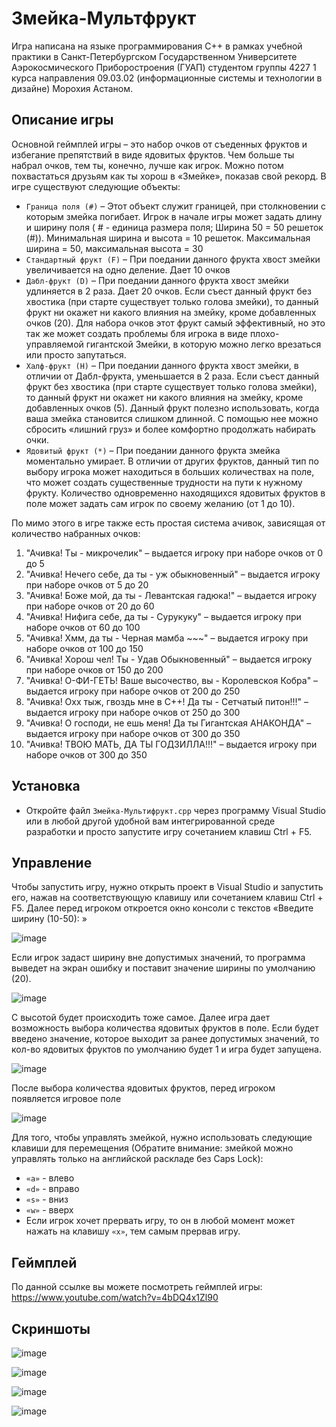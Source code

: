 # Змейка-Мультфрукт
Игра написана на языке программирования C++ в рамках учебной практики в Санкт-Петербургском Государственном Университете Аэрокосмического Приборостроения (ГУАП) студентом группы 4227 1 курса направления 09.03.02 (информационные системы и технологии в дизайне) Морохия Астаном.
## Описание игры
Основной геймплей игры – это набор очков от съеденных фруктов и избегание препятствий в виде ядовитых фруктов. Чем больше ты набрал очков, тем ты, конечно, лучше как игрок. Можно потом похвастаться друзьям как ты хорош в «Змейке», показав свой рекорд.
В игре существуют следующие объекты:
-	`Граница поля (#)` – Этот объект служит границей, при столкновении с которым змейка погибает. Игрок в начале игры может задать длину и ширину поля ( # - единица размера поля; Ширина 50 = 50 решеток (#)). Минимальная ширина и высота = 10 решеток. Максимальная ширина = 50, максимальная высота = 30
-	`Стандартный фрукт (F)` – При поедании данного фрукта хвост змейки увеличивается на одно деление. Дает 10 очков
-	`Дабл-фрукт (D)` – При поедании данного фрукта хвост змейки удлиняется в 2 раза. Дает 20 очков. Если съест данный фрукт без хвостика (при старте существует только голова змейки), то данный фрукт ни окажет ни какого влияния на змейку, кроме добавленных очков (20). Для набора очков этот фрукт самый эффективный, но это так же может создать проблемы бля игрока в виде плохо-управляемой гигантской Змейки, в которую можно легко врезаться или просто запутаться.
-	`Халф-фрукт (H)` – При поедании данного фрукта хвост змейки, в отличии от Дабл-фрукта, уменьшается в 2 раза. Если съест данный фрукт без хвостика (при старте существует только голова змейки), то данный фрукт ни окажет ни какого влияния на змейку, кроме добавленных очков (5). Данный фрукт полезно использовать, когда ваша змейка становится слишком длинной. С помощью нее можно сбросить «лишний груз» и более комфортно продолжать набирать очки.
-	`Ядовитый фрукт (*)` – При поедании данного фрукта змейка моментально умирает. В отличии от других фруктов, данный тип по выбору игрока может находиться в больших количествах на поле, что может создать существенные трудности на пути к нужному фрукту. Количество одновременно находящихся ядовитых фруктов в поле может задать сам игрок по своему желанию (от 1 до 10).

По мимо этого в игре также есть простая система ачивок, зависящая от количество набранных очков:
1.	"Ачивка! Ты - микрочелик" – выдается игроку при наборе очков от 0 до 5
2.	"Ачивка! Нечего себе, да ты - уж обыкновенный" – выдается игроку при наборе очков от 5 до 20
3.	"Ачивка! Боже мой, да ты - Левантская гадюка!" – выдается игроку при наборе очков от 20 до 60
4.	"Ачивка! Нифига себе, да ты - Сурукуку" – выдается игроку при наборе очков от 60 до 100
5.	"Ачивка! Хмм, да ты - Черная мамба ~~~" –  выдается игроку при наборе очков от 100 до 150
6.	"Ачивка! Хорош чел! Ты - Удав Обыкновенный" –  выдается игроку при наборе очков от 150 до 200
7.	"Ачивка! О-ФИ-ГЕТЬ! Ваше высочество, вы - Королевскоя Кобра" –  выдается игроку при наборе очков от 200 до 250
8.	"Ачивка! Охх тыж, гвоздь мне в C++! Да ты - Сетчатый питон!!!" –  выдается игроку при наборе очков от 250 до 300
9.	"Ачивка! О господи, не ешь меня! Да ты Гигантская АНАКОНДА" –  выдается игроку при наборе очков от 300 до 350
10.	"Ачивка! ТВОЮ МАТЬ, ДА ТЫ ГОДЗИЛЛА!!!" –  выдается игроку при наборе очков от 300 до 350
## Установка
- Откройте файл `Змейка-Мультифрукт.cpp` через программу Visual Studio или в любой другой удобной вам интегрированной среде разработки и просто запустите игру сочетанием клавиш Ctrl + F5.
## Управление
Чтобы запустить игру, нужно открыть проект в Visual Studio и запустить его, нажав на соответствующую клавишу или сочетанием клавиш Ctrl + F5. Далее перед игроком откроется окно консоли с текстов «Введите ширину (10-50): »

 ![image](https://github.com/RACER0617/Zmeika-Multifrukt/assets/116666344/478fcc39-dbae-4c68-893a-2365bd3d0932)
 
Если игрок задаст ширину вне допустимых значений, то программа выведет на экран ошибку и поставит значение ширины по умолчанию (20).
 
 ![image](https://github.com/RACER0617/Zmeika-Multifrukt/assets/116666344/18407351-633a-486d-917e-9e0672589e76)
 
С высотой будет происходить тоже самое. Далее игра дает возможность выбора количества ядовитых фруктов в поле. Если будет введено значение, которое выходит за ранее допустимых значений, то кол-во ядовитых фруктов по умолчанию будет 1 и игра будет запущена.

 ![image](https://github.com/RACER0617/Zmeika-Multifrukt/assets/116666344/76840a2a-10a1-406c-8ab7-d70b31ee6220)
 
После выбора количества ядовитых фруктов, перед игроком появляется игровое поле

 ![image](https://github.com/RACER0617/Zmeika-Multifrukt/assets/116666344/18e2a59c-b9fd-4953-ada0-968567c4516a)
 
Для того, чтобы управлять змейкой, нужно использовать следующие клавиши для перемещения (Обратите внимание: змейкой можно управлять только на английской раскладе без Caps Lock):
- `«a»` - влево
-	`«d»` - вправо
-	`«s»` - вниз
-	`«w»` - вверх
- Если игрок хочет прервать игру, то он в любой момент может нажать на клавишу `«x»`, тем самым прервав игру.
## Геймплей
По данной ссылке вы можете посмотреть геймплей игры: https://www.youtube.com/watch?v=4bDQ4x1Zl90
## Скриншоты
![image](https://github.com/RACER0617/Zmeika-Multifrukt/assets/116666344/c2ff881a-6a9a-4b41-81ee-0b179216d3bc)

![image](https://github.com/RACER0617/Zmeika-Multifrukt/assets/116666344/10ac7496-88ff-4283-bf2b-8fd2fb723044)

![image](https://github.com/RACER0617/Zmeika-Multifrukt/assets/116666344/44a1f6cc-dd15-49d0-84f3-1b0d10dd9c3e)

![image](https://github.com/RACER0617/Zmeika-Multifrukt/assets/116666344/93923a5e-04e5-49ef-88b8-5eefe420f7ec)

